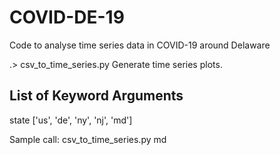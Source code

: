 # COVID-DE-19
Code to analyse time series data in COVID-19 around Delaware

.>  csv_to_time_series.py
   Generate time series plots.
   
   List of Keyword Arguments
   -------------------------
   state ['us', 'de', 'ny', 'nj', 'md']
   
   Sample call: csv_to_time_series.py md
